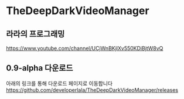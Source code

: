 # TheDeepDarkVideoManager

라라의 프로그래밍  
-------------  
https://www.youtube.com/channel/UCjWnBKjlXv550KDiBjtW8vQ  

0.9-alpha 다운로드  
-------------  
아래의 링크를 통해 다운로드 페이지로 이동합니다  
https://github.com/developerlala/TheDeepDarkVideoManager/releases  
